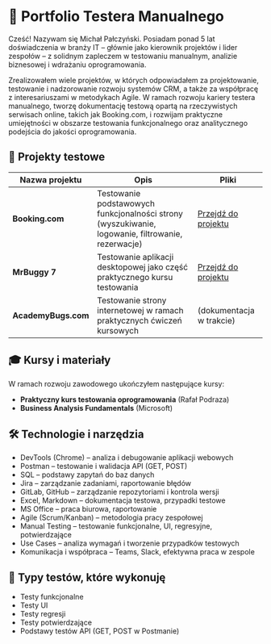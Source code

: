 # 🎯 Portfolio Testera Manualnego

Cześć! Nazywam się Michał Pałczyński. Posiadam ponad 5 lat doświadczenia w branży IT – głównie jako kierownik projektów i lider zespołów – z solidnym zapleczem w testowaniu manualnym, analizie biznesowej i wdrażaniu oprogramowania.

Zrealizowałem wiele projektów, w których odpowiadałem za projektowanie, testowanie i nadzorowanie rozwoju systemów CRM, a także za współpracę z interesariuszami w metodykach Agile. W ramach rozwoju kariery testera manualnego, tworzę dokumentację testową opartą na rzeczywistych serwisach online, takich jak Booking.com, i rozwijam praktyczne umiejętności w obszarze testowania funkcjonalnego oraz analitycznego podejścia do jakości oprogramowania.

## 🧪 Projekty testowe

| Nazwa projektu      | Opis                                                                          | Pliki                          |
|---------------------|-------------------------------------------------------------------------------|--------------------------------|
| **Booking.com**     | Testowanie podstawowych funkcjonalności strony (wyszukiwanie, logowanie, filtrowanie, rezerwacje) | [Przejdź do projektu](./booking-com) |
| **MrBuggy 7**       | Testowanie aplikacji desktopowej jako część praktycznego kursu testowania      | [Przejdź do projektu](./mrbuggy7) |
| **AcademyBugs.com** | Testowanie strony internetowej w ramach praktycznych ćwiczeń kursowych        | (dokumentacja w trakcie)       |

## 🎓 Kursy i materiały

W ramach rozwoju zawodowego ukończyłem następujące kursy:

- **Praktyczny kurs testowania oprogramowania** (Rafał Podraza)  
- **Business Analysis Fundamentals** (Microsoft)

## 🛠️ Technologie i narzędzia

- DevTools (Chrome) – analiza i debugowanie aplikacji webowych  
- Postman – testowanie i walidacja API (GET, POST)  
- SQL – podstawy zapytań do baz danych  
- Jira – zarządzanie zadaniami, raportowanie błędów  
- GitLab, GitHub – zarządzanie repozytoriami i kontrola wersji  
- Excel, Markdown – dokumentacja testowa, przypadki testowe  
- MS Office – praca biurowa, raportowanie  
- Agile (Scrum/Kanban) – metodologia pracy zespołowej  
- Manual Testing – testowanie funkcjonalne, UI, regresyjne, potwierdzające  
- Use Cases – analiza wymagań i tworzenie przypadków testowych  
- Komunikacja i współpraca – Teams, Slack, efektywna praca w zespole  

## 🧪 Typy testów, które wykonuję

- Testy funkcjonalne  
- Testy UI  
- Testy regresji  
- Testy potwierdzające  
- Podstawy testów API (GET, POST w Postmanie)
